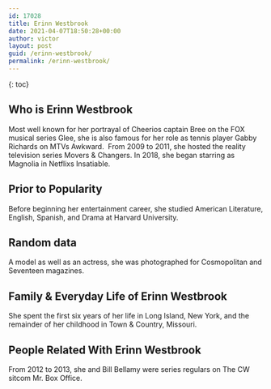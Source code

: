 ```yaml
---
id: 17028
title: Erinn Westbrook
date: 2021-04-07T18:50:28+00:00
author: victor
layout: post
guid: /erinn-westbrook/
permalink: /erinn-westbrook/
---
```



{: toc}


## Who is Erinn Westbrook



Most well known for her portrayal of Cheerios captain Bree on the FOX musical series Glee, she is also famous for her role as tennis player Gabby Richards on MTVs Awkward.  From 2009 to 2011, she hosted the reality television series Movers & Changers. In 2018, she began starring as Magnolia in Netflixs Insatiable. 

                
                
                
## Prior to Popularity



Before beginning her entertainment career, she studied American Literature, English, Spanish, and Drama at Harvard University. 

                
                
                
## Random data



A model as well as an actress, she was photographed for Cosmopolitan and Seventeen magazines. 

                
                
                
## Family & Everyday Life of Erinn Westbrook



She spent the first six years of her life in Long Island, New York, and the remainder of her childhood in Town & Country, Missouri.

                
                
                
## People Related With Erinn Westbrook



From 2012 to 2013, she and Bill Bellamy were series regulars on The CW sitcom Mr. Box Office.

                
              
            
          
          
          